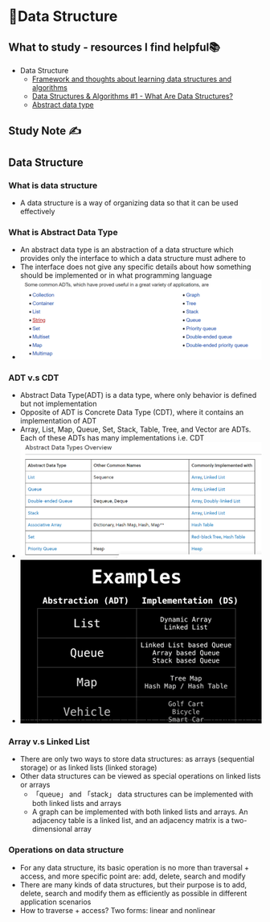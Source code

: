 # 🔢Data Structure

## What to study - resources I find helpful📚

- Data Structure
  - [Framework and thoughts about learning data structures and algorithms](https://github.com/labuladong/fucking-algorithm/blob/english/think_like_computer/Framework%20and%20thoughts%20about%20learning%20data%20structure%20and%20algorithm.md)
  - [Data Structures & Algorithms #1 - What Are Data Structures?](https://www.youtube.com/watch?v=bum_19loj9A&list=PLBZBJbE_rGRV8D7XZ08LK6z-4zPoWzu5H&index=2)
  - [Abstract data type](https://en.wikipedia.org/wiki/Abstract_data_type)

## Study Note ✍️

## Data Structure

### What is data structure

- A data structure is a way of organizing data so that it can be used effectively

### What is Abstract Data Type

- An abstract data type is an abstraction of a data structure which provides only the interface to which a data structure must adhere to
- The interface does not give any specific details about how something should be implemented or in what programming language
- ![Common ADT](https://github.com/erinchocolate/teach-myself-cs/blob/master/Data%20Structure%26Algorithm/Images/Common%20ADT.png)

### ADT v.s CDT

- Abstract Data Type(ADT) is a data type, where only behavior is defined but not implementation
- Opposite of ADT is Concrete Data Type (CDT), where it contains an implementation of ADT
- Array, List, Map, Queue, Set, Stack, Table, Tree, and Vector are ADTs. Each of these ADTs has many implementations i.e. CDT
- ![ADT](https://github.com/erinchocolate/teach-myself-cs/blob/master/Data%20Structure%26Algorithm/Images/ADT.png)
- ![ADT V.S DS](https://github.com/erinchocolate/teach-myself-cs/blob/master/Data%20Structure%26Algorithm/Images/ADT%20v.s%20DS.png)

### Array v.s Linked List

- There are only two ways to store data structures: as arrays (sequential storage) or as linked lists (linked storage)
- Other data structures can be viewed as special operations on linked lists or arrays
  - 「queue」 and 「stack」 data structures can be implemented with both linked lists and arrays
  - A graph can be implemented with both linked lists and arrays. An adjacency table is a linked list, and an adjacency matrix is a two-dimensional array

### Operations on data structure

- For any data structure, its basic operation is no more than traversal + access, and more specific point are: add, delete, search and modify
- There are many kinds of data structures, but their purpose is to add, delete, search and modify them as efficiently as possible in different application scenarios
- How to traverse + access? Two forms: linear and nonlinear
